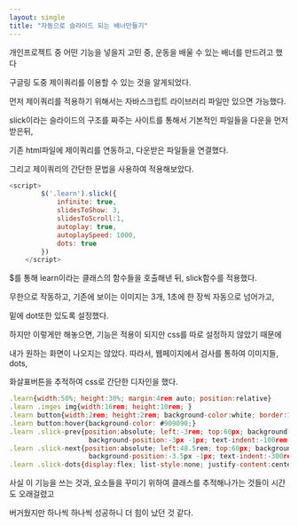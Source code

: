 ```yaml
---
layout: single
title: "자동으로 슬라이드 되는 배너만들기"
---
```


개인프로젝트 중 어떤 기능을 넣을지 고민 중, 운동을 배울 수 있는 배너를 만드려고 했다

구글링 도중 제이쿼리를 이용할 수 있는 것을 알게되었다.

먼저 제이쿼리를 적용하기 위해서는 자바스크립트 라이브러리 파일만 있으면 가능했다.

slick이라는 슬라이드의 구조를 짜주는 사이트를 통해서 기본적인 파일들을 다운을 먼저 받은뒤,

기존 html파일에 제이쿼리를 연동하고, 다운받은 파일들을 연결했다.

그리고 제이쿼리의 간단한 문법을 사용하여 적용해보았다.

```javascript
<script>
        $('.learn').slick({
            infinite: true, 
            slidesToShow: 3,
            slidesToScroll:1,
            autoplay: true,
            autoplaySpeed: 1000,
            dots: true
        })
    </script>
```

$를 통해 learn이라는 클래스의 함수들을 호출해낸 뒤, slick함수를 적용했다.

무한으로 작동하고, 기존에 보이는 이미지는 3개, 1초에 한 장씩 자동으로 넘어가고,

밑에 dot또한 있도록 설정했다.

하지만 이렇게만 해놓으면, 기능은 적용이 되지만 css를 따로 설정하지 않았기 때문에

내가 원하는 화면이 나오지는 않았다. 따라서, 웹페이지에서 검사를 통하여 이미지들, dots,

화살표버튼을 추적하여 css로 간단한 디자인을 했다.

```javascript
.learn{width:50%; height:30%; margin:4rem auto; position:relative}
.learn .imges img{width:16rem; height:10rem; }
.learn button{width:2rem; height:2rem; background-color:white; border:1px solid #909090; border-radius:1rem;}
.learn button:hover{background-color: #909090;}
.learn .slick-prev{position:absolute; left:-3rem; top:60px; background-image:url(image/rightarrow.png);background-size:cover;
                    background-position:-3px -1px; text-indent:-100rem;}
.learn .slick-next{position:absolute; left:48.5rem; top:60px; background-image:url(image/leftarrow.png);background-size:cover;
                    background-position:-3.5px -1px; text-indent:-300rem;}
.learn .slick-dots{display:flex; list-style:none; justify-content:center; margin:0.2rem;}
```

사실 이 기능을 쓰는 것과, 요소들을 꾸미기 위하여 클래스를 추적해나가는 것들이 시간도 오래걸렸고

버거웠지만 하나씩 하나씩 성공하니 더 힘이 났던 것 같다.






